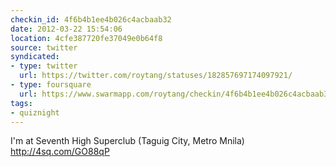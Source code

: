 ```yaml
---
checkin_id: 4f6b4b1ee4b026c4acbaab32
date: 2012-03-22 15:54:06
location: 4cfe387720fe37049e0b64f8
source: twitter
syndicated:
- type: twitter
  url: https://twitter.com/roytang/statuses/182857697174097921/
- type: foursquare
  url: https://www.swarmapp.com/roytang/checkin/4f6b4b1ee4b026c4acbaab32
tags:
- quiznight
---
```


I'm at Seventh High Superclub (Taguig City, Metro Mnila) http://4sq.com/GO88qP